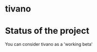 tivano
======

Status of the project
=====================

You can consider tivano as a 'working beta' 

